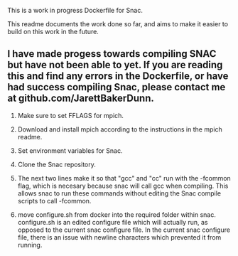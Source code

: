 This is a work in progress Dockerfile for Snac.

This readme documents the work done so far, and aims to make it easier to build on this work in the future.

I have made progess towards compiling SNAC but have not been able to yet. If you are reading this and find any errors in the Dockerfile, or have had success compiling Snac, please contact me at github.com/JarettBakerDunn.
------------------------
1. Make sure to set FFLAGS for mpich.

2. Download and install mpich according to the instructions in the mpich readme.

3. Set environment variables for Snac.

4. Clone the Snac repository.

5. The next two lines make it so that "gcc" and "cc" run with the -fcommon flag, which is necesary because snac will call gcc when compiling. This allows snac to run these commands without editing the Snac compile scripts to call -fcommon.

6. move configure.sh from docker into the required folder within snac. configure.sh is an edited configure file which will actually run, as opposed to the current snac configure file. In the current snac configure file, there is an issue with newline characters which prevented it from running.